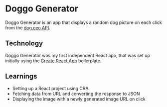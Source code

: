 # Doggo Generator

Doggo Generator is an app that displays a random dog picture on each click from the [dog.ceo API](https://dog.ceo/api/breeds/image/random).

## Technology

Doggo Generator was my first independent React app, that was set up initially using the [Create React App](https://github.com/facebook/create-react-app) boilerplate.

## Learnings
- Setting up a React project using CRA
- Fetching data from URL and converting the response to JSON
- Displaying the image with a newly generated image URL on click